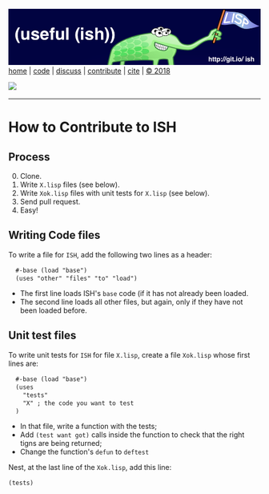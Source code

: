 [![](https://raw.githubusercontent.com/timm/ish/master/etc/img/banner.png)](https://github.com/timm/ish/blob/master/README.md)[home](http://git.io/ish)
| [code](https://github.com/timm/ish/tree/master/src)
| [discuss](https://github.com/timm/ish/issues)
| [contribute](https://github.com/timm/ish/blob/master/CONTRIB.md)
| [cite](https://github.com/timm/ish/blob/master/CITATION.md)
| [&copy; 2018](https://github.com/timm/ish/blob/master/LICENSE.md)


[![](https://zenodo.org/badge/doi/10.5281/zenodo.1172230.svg)](https://github.com/timm/ish/blob/master/CITATION.md)


______


# How to Contribute to ISH

## Process

0. Clone.
1. Write `X.lisp` files (see below).
2. Write `Xok.lisp` files with unit tests for `X.lisp` (see below).
3. Send pull request.
4. Easy!

## Writing Code files

To write a file for `ISH`, add the following two lines as a header:

      #-base (load "base")
      (uses "other" "files" "to" "load")

- The first line loads ISH's `base` code (if it has not already been loaded.
- The second line loads all other files, but again, only if they have 
not been loaded before.

## Unit test files

To write unit tests for `ISH` for file `X.lisp`,
create a file `Xok.lisp` whose first lines are:

      #-base (load "base")
      (uses
        "tests"
        "X" ; the code you want to test
      )

- In that file, write a function with the tests;
- Add `(test want got)` calls inside the function to check
  that the right tigns are being returned;
- Change the function's `defun` to `deftest`

Nest, at the last line of the `Xok.lisp`, add this line:

    (tests)


